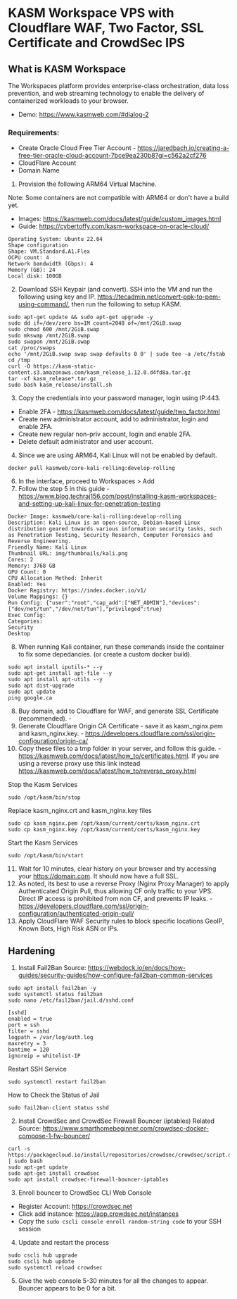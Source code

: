 # KASM Workspace VPS with Cloudflare WAF, Two Factor, SSL Certificate and CrowdSec IPS

## What is KASM Workspace
The Workspaces platform provides enterprise-class orchestration, data loss prevention, and web streaming technology to enable the delivery of containerized workloads to your browser.
- Demo: https://www.kasmweb.com/#dialog-2

### Requirements: 
- Create Oracle Cloud Free Tier Account - https://jaredbach.io/creating-a-free-tier-oracle-cloud-account-7bce9ea230b8?gi=c562a2cf276
- CloudFlare Account
- Domain Name

1. Provision the following ARM64 Virtual Machine.

Note: Some containers are not compatible with ARM64 or don't have a build yet.
- Images: https://kasmweb.com/docs/latest/guide/custom_images.html
- Guide: https://cybertoffy.com/kasm-workspace-on-oracle-cloud/

```
Operating System: Ubuntu 22.04
Shape configuration
Shape: VM.Standard.A1.Flex
OCPU count: 4
Network bandwidth (Gbps): 4
Memory (GB): 24
Local disk: 100GB
```

2. Download SSH Keypair (and convert). SSH into the VM and run the following using key and IP.
https://tecadmin.net/convert-ppk-to-pem-using-command/, then run the following to setup KASM.
```
sudo apt-get update && sudo apt-get upgrade -y
sudo dd if=/dev/zero bs=1M count=2048 of=/mnt/2GiB.swap
sudo chmod 600 /mnt/2GiB.swap
sudo mkswap /mnt/2GiB.swap
sudo swapon /mnt/2GiB.swap
cat /proc/swaps
echo '/mnt/2GiB.swap swap swap defaults 0 0' | sudo tee -a /etc/fstab
cd /tmp
curl -O https://kasm-static-content.s3.amazonaws.com/kasm_release_1.12.0.d4fd8a.tar.gz
tar -xf kasm_release*.tar.gz
sudo bash kasm_release/install.sh
```

3. Copy the credentials into your password manager, login using IP:443. 

- Enable 2FA - https://kasmweb.com/docs/latest/guide/two_factor.html
- Create new administrator account, add to administrator, login and enable 2FA.
- Create new regular non-priv account, login and enable 2FA.
- Delete default administrator and user account.


4. Since we are using ARM64, Kali Linux will not be enabled by default. 
```
docker pull kasmweb/core-kali-rolling:develop-rolling
```
6. In the interface, proceed to Workspaces > Add
7. Follow the step 5 in this guide - https://www.blog.techraj156.com/post/installing-kasm-workspaces-and-setting-up-kali-linux-for-penetration-testing
```
Docker Image: kasmweb/core-kali-rolling:develop-rolling
Description: Kali Linux is an open-source, Debian-based Linux distribution geared towards various information security tasks, such as Penetration Testing, Security Research, Computer Forensics and Reverse Engineering.
Friendly Name: Kali Linux
Thumbnail URL: img/thumbnails/kali.png
Cores: 2
Memory: 3768 GB
GPU Count: 0
CPU Allocation Method: Inherit
Enabled: Yes
Docker Registry: https://index.docker.io/v1/
Volume Mappings: {}
Run Config: {"user":"root","cap_add":["NET_ADMIN"],"devices":["dev/net/tun","/dev/net/tun"],"privileged":true}
Exec Config: 
Categories: 
Security
Desktop
```
8. When running Kali container, run these commands inside the container to fix some depedancies. (or create a custom docker build).

```
sudo apt install iputils-* --y 
sudo apt-get install apt-file --y 
sudo apt install apt-utils --y
sudo apt dist-upgrade
sudo apt update
ping google.ca
```

8. Buy domain, add to Cloudflare for WAF, and generate SSL Certificate (recommended). -
9. Generate Cloudflare Origin CA Certificate - save it as kasm_nginx.pem and kasm_nginx.key. - https://developers.cloudflare.com/ssl/origin-configuration/origin-ca/
10. Copy these files to a tmp folder in your server, and follow this guide. - https://kasmweb.com/docs/latest/how_to/certificates.html. If you are using a reverse proxy use this link instead https://kasmweb.com/docs/latest/how_to/reverse_proxy.html

Stop the Kasm Services
```
sudo /opt/kasm/bin/stop
```
Replace kasm_nginx.crt and kasm_nginx.key files
```
sudo cp kasm_nginx.pem /opt/kasm/current/certs/kasm_nginx.crt
sudo cp kasm_nginx.key /opt/kasm/current/certs/kasm_nginx.key
```
Start the Kasm Services
```
sudo /opt/kasm/bin/start
```
11. Wait for 10 minutes, clear history on your browser and try accessing your https://domain.com. It should now have a full SSL. 
12. As noted, its best to use a reverse Proxy (Nginx Proxy Manager) to apply Authenticated Origin Pull, thus allowing CF only traffic to your VPS. Direct IP access is prohibited from non CF, and prevents IP leaks. - https://developers.cloudflare.com/ssl/origin-configuration/authenticated-origin-pull/
13. Apply CloudFlare WAF Security rules to block specific locations GeoIP, Known Bots, High Risk ASN or IPs.

## Hardening
1. Install Fail2Ban
Source: https://webdock.io/en/docs/how-guides/security-guides/how-configure-fail2ban-common-services
```
sudo apt install fail2ban -y
sudo systemctl status fail2ban
sudo nano /etc/fail2ban/jail.d/sshd.conf
```

```
[sshd]
enabled = true
port = ssh
filter = sshd
logpath = /var/log/auth.log
maxretry = 3
bantime = 120
ignoreip = whitelist-IP
````
Restart SSH Service
```
sudo systemctl restart fail2ban
```
How to Check the Status of Jail
```
sudo fail2ban-client status sshd
```

2. Install CrowdSec and CrowdSec Firewall Bouncer (iptables)
Related Source: https://www.smarthomebeginner.com/crowdsec-docker-compose-1-fw-bouncer/
```
curl -s https://packagecloud.io/install/repositories/crowdsec/crowdsec/script.deb.sh | sudo bash
sudo apt-get update
sudo apt-get install crowdsec
sudo apt install crowdsec-firewall-bouncer-iptables
```

3. Enroll bouncer to CrowdSec CLI Web Console
- Register Account: https://crowdsec.net
- Click add instance: https://app.crowdsec.net/instances
- Copy the ```sudo cscli console enroll random-string code``` to your SSH session

4. Update and restart the process
```
sudo cscli hub upgrade
sudo cscli hub update
sudo systemctl reload crowdsec
```

5. Give the web console 5-30 minutes for all the changes to appear. Bouncer appears to be 0 for a bit.
